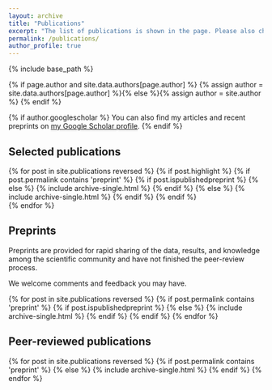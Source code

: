 ```yaml
---
layout: archive
title: "Publications"
excerpt: "The list of publications is shown in the page. Please also check <a href='{{author.googlescholar}}' target='_blank'>my Google Scholar profile</a> for the latest information."
permalink: /publications/
author_profile: true
---
```


{% include base_path %}

{% if page.author and site.data.authors[page.author] %}
  {% assign author = site.data.authors[page.author] %}{% else %}{% assign author = site.author %}
{% endif %}

{% if author.googlescholar %}
  You can also find my articles and recent preprints on <u><a href="{{author.googlescholar}}">my Google Scholar profile</a></u>.
{% endif %}

## Selected publications

{% for post in site.publications reversed %}
  {% if post.highlight %}
    {% if post.permalink contains 'preprint' %}
      {% if post.ispublishedpreprint %}
      {% else %}
        {% include archive-single.html %}
      {% endif %}
    {% else %}
        {% include archive-single.html %}
    {% endif %}
  {% endif %}  
{% endfor %}

## Preprints

Preprints are provided for rapid sharing of the data, results, and knowledge among the scientific community and have not finished the peer-review process.

We welcome comments and feedback you may have.

{% for post in site.publications reversed %}
  {% if post.permalink contains 'preprint' %}
    {% if post.ispublishedpreprint %}
    {% else %}
      {% include archive-single.html %}
    {% endif %}
  {% endif %}
{% endfor %}

## Peer-reviewed publications

{% for post in site.publications reversed %}
  {% if post.permalink contains 'preprint' %}
  {% else %}
      {% include archive-single.html %}
  {% endif %}
{% endfor %}
